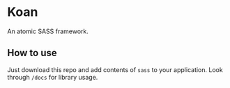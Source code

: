 # Koan

An atomic SASS framework.

## How to use

Just download this repo and add contents of `sass` to your application. Look through `/docs` for library usage.